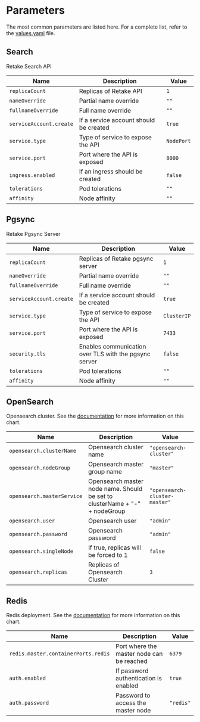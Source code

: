 # Parameters

The most common parameters are listed here. For a complete list, refer to the
[values.yaml](https://github.com/getretake/charts/blob/06da7e5bb48fd1cbb33b96809bfd1f4e005582ef/search/values.yaml)
file.

## Search

Retake Search API

| Name                    | Description                            | Value      |
| ----------------------- | -------------------------------------- | ---------- |
| `replicaCount`          | Replicas of Retake API                 | `1`        |
| `nameOverride`          | Partial name override                  | `""`       |
| `fullnameOverride`      | Full name override                     | `""`       |
| `serviceAccount.create` | If a service account should be created | `true`     |
| `service.type`          | Type of service to expose the API      | `NodePort` |
| `service.port`          | Port where the API is exposed          | `8000`     |
| `ingress.enabled`       | If an ingress should be created        | `false`    |
| `tolerations`           | Pod tolerations                        | `""`       |
| `affinity`              | Node affinity                          | `""`       |

## Pgsync

Retake Pgsync Server

| Name                    | Description                                           | Value       |
| ----------------------- | ----------------------------------------------------- | ----------- |
| `replicaCount`          | Replicas of Retake pgsync server                      | `1`         |
| `nameOverride`          | Partial name override                                 | `""`        |
| `fullnameOverride`      | Full name override                                    | `""`        |
| `serviceAccount.create` | If a service account should be created                | `true`      |
| `service.type`          | Type of service to expose the API                     | `ClusterIP` |
| `service.port`          | Port where the API is exposed                         | `7433`      |
| `security.tls`          | Enables communication over TLS with the pgsync server | `false`     |
| `tolerations`           | Pod tolerations                                       | `""`        |
| `affinity`              | Node affinity                                         | `""`        |

## OpenSearch

Opensearch cluster. See the
[documentation](https://github.com/opensearch-project/helm-charts) for more
information on this chart.

| Name                       | Description                                                                 | Value                         |
| -------------------------- | --------------------------------------------------------------------------- | ----------------------------- |
| `opensearch.clusterName`   | Opensearch cluster name                                                     | `"opensearch-cluster"`        |
| `opensearch.nodeGroup`     | Opensearch master group name                                                | `"master"`                    |
| `opensearch.masterService` | Opensearch master node name. Should be set to clusterName + "-" + nodeGroup | `"opensearch-cluster-master"` |
| `opensearch.user`          | Opensearch user                                                             | `"admin"`                     |
| `opensearch.password`      | Opensearch password                                                         | `"admin"`                     |
| `opensearch.singleNode`    | If true, replicas will be forced to 1                                       | `false`                       |
| `opensearch.replicas`      | Replicas of Opensearch Cluster                                              | `3`                           |

## Redis

Redis deployment. See the
[documentation](https://github.com/bitnami/charts/tree/main/bitnami/redis) for
more information on this chart.

| Name                                | Description                               | Value     |
| ----------------------------------- | ----------------------------------------- | --------- |
| `redis.master.containerPorts.redis` | Port where the master node can be reached | `6379`    |
| `auth.enabled`                      | If password authentication is enabled     | `true`    |
| `auth.password`                     | Password to access the master node        | `"redis"` |

